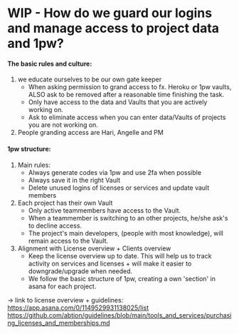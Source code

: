 # WIP - How do we guard our logins and manage access to project data and 1pw?

#### The basic rules and culture:
1. we educate ourselves to be our own gate keeper
    - When asking permission to grand access to fx. Heroku or 1pw vaults, ALSO ask to be removed after a reasonable time finishing the task. 
    - Only have access to the data and Vaults that you are actively working on.
    - Ask to eliminate access when you can enter data/Vaults of projects you are not working on.
2. People granding access are Hari, Angelle and PM

#### 1pw structure:
1. Main rules:
    - Always generate codes via 1pw and use 2fa when possible
    - Always save it in the right Vault
    - Delete unused logins of licenses or services and update vault members
2. Each project has their own Vault
    - Only active teammembers have access to the Vault. 
    - When a teammember is switching to an other projects, he/she ask's to decline access.
    - The project's main developers, (people with most knowledge), will remain access to the Vault.
3. Alignment with License overview + Clients overview
    - Keep the license overview up to date. This will help us to track activity on services and licenses + will make it easier to downgrade/upgrade when needed. 
    - We follow the basic structure of 1pw, creating a own 'section' in asana for each project. 

-> link to license overview + guidelines:
https://app.asana.com/0/1149529931138025/list
https://github.com/abtion/guidelines/blob/main/tools_and_services/purchasing_licenses_and_memberships.md

